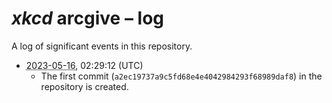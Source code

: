 # <i>xkcd</i> arcgive &ndash;&nbsp;log

A log of significant events in this repository.

* <abbr title="May&nbsp;16, 2023">2023-05-16</abbr>, 02:29:12&nbsp;(UTC)
  * The first commit (`a2ec19737a9c5fd68e4e4042984293f68989daf8`) in the repository is created.
